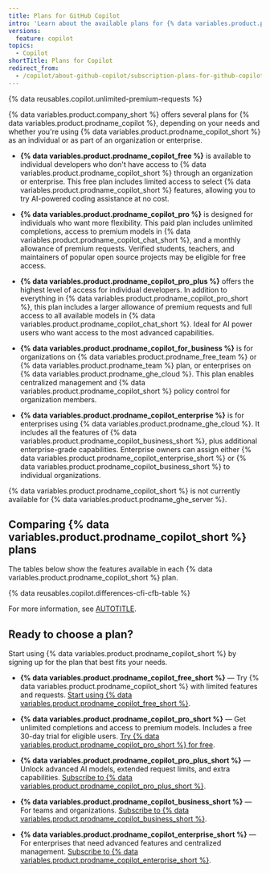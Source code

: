 ```yaml
---
title: Plans for GitHub Copilot
intro: 'Learn about the available plans for {% data variables.product.prodname_copilot_short %}.'
versions:
  feature: copilot
topics:
  - Copilot
shortTitle: Plans for Copilot
redirect_from:
  - /copilot/about-github-copilot/subscription-plans-for-github-copilot
---
```


<!-- expires 2025-05-05 -->
{% data reusables.copilot.unlimited-premium-requests %}
<!-- end expires 2025-05-05 -->

{% data variables.product.company_short %} offers several plans for {% data variables.product.prodname_copilot %}, depending on your needs and whether you're using {% data variables.product.prodname_copilot_short %} as an individual or as part of an organization or enterprise.

* **{% data variables.product.prodname_copilot_free %}** is available to individual developers who don't have access to {% data variables.product.prodname_copilot_short %} through an organization or enterprise. This free plan includes limited access to select {% data variables.product.prodname_copilot_short %} features, allowing you to try AI-powered coding assistance at no cost.

* **{% data variables.product.prodname_copilot_pro %}** is designed for individuals who want more flexibility. This paid plan includes unlimited completions, access to premium models in {% data variables.product.prodname_copilot_chat_short %}, and a monthly allowance of premium requests. Verified students, teachers, and maintainers of popular open source projects may be eligible for free access.

* **{% data variables.product.prodname_copilot_pro_plus %}** offers the highest level of access for individual developers. In addition to everything in {% data variables.product.prodname_copilot_pro_short %}, this plan includes a larger allowance of premium requests and full access to all available models in {% data variables.product.prodname_copilot_chat_short %}. Ideal for AI power users who want access to the most advanced capabilities.

* **{% data variables.product.prodname_copilot_for_business %}** is for organizations on {% data variables.product.prodname_free_team %} or {% data variables.product.prodname_team %} plan, or enterprises on {% data variables.product.prodname_ghe_cloud %}. This plan enables centralized management and {% data variables.product.prodname_copilot_short %} policy control for organization members.

* **{% data variables.product.prodname_copilot_enterprise %}** is for enterprises using {% data variables.product.prodname_ghe_cloud %}. It includes all the features of {% data variables.product.prodname_copilot_business_short %}, plus additional enterprise-grade capabilities. Enterprise owners can assign either {% data variables.product.prodname_copilot_enterprise_short %} or {% data variables.product.prodname_copilot_business_short %} to individual organizations.

{% data variables.product.prodname_copilot_short %} is not currently available for {% data variables.product.prodname_ghe_server %}.

## Comparing {% data variables.product.prodname_copilot_short %} plans

The tables below show the features available in each {% data variables.product.prodname_copilot_short %} plan.

{% data reusables.copilot.differences-cfi-cfb-table %}

For more information, see [AUTOTITLE](/copilot/about-github-copilot/github-copilot-features).

## Ready to choose a plan?

Start using {% data variables.product.prodname_copilot_short %} by signing up for the plan that best fits your needs.

* **{% data variables.product.prodname_copilot_free_short %}** — Try {% data variables.product.prodname_copilot_short %} with limited features and requests. [Start using {% data variables.product.prodname_copilot_free_short %}](https://github.com/copilot).

* **{% data variables.product.prodname_copilot_pro_short %}** — Get unlimited completions and access to premium models. Includes a free 30-day trial for eligible users. [Try {% data variables.product.prodname_copilot_pro_short %} for free](https://github.com/github-copilot/signup?ref_cta=Copilot+trial&ref_loc=about+github+copilot&ref_page=docs).

* **{% data variables.product.prodname_copilot_pro_plus_short %}** — Unlock advanced AI models, extended request limits, and extra capabilities. [Subscribe to {% data variables.product.prodname_copilot_pro_plus_short %}](https://github.com/github-copilot/signup?ref_cta=Copilot+Pro%2B&ref_loc=subscriptions+page&ref_page=docs).

* **{% data variables.product.prodname_copilot_business_short %}** — For teams and organizations. [Subscribe to {% data variables.product.prodname_copilot_business_short %}](https://github.com/github-copilot/purchase?priority=business&cft=copilot_li.copilot_plans.cfb).

* **{% data variables.product.prodname_copilot_enterprise_short %}** — For enterprises that need advanced features and centralized management. [Subscribe to {% data variables.product.prodname_copilot_enterprise_short %}](https://github.com/github-copilot/purchase?priority=enterprise&cft=copilot_li.copilot_plans.ce).

